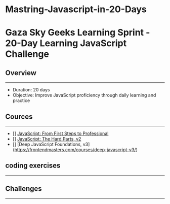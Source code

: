 # Mastring-Javascript-in-20-Days



# Gaza Sky Geeks Learning Sprint - 20-Day Learning JavaScript Challenge

## Overview
---

- Duration: 20 days
- Objective: Improve JavaScript proficiency through daily learning and practice



## Cources
---
- [] [JavaScript: From First Steps to Professional](https://frontendmasters.com/courses/javascript-first-steps/)
- [] [JavaScript: The Hard Parts, v2](https://frontendmasters.com/courses/javascript-first-steps/)
- [] [Deep JavaScript Foundations, v3] (https://frontendmasters.com/courses/deep-javascript-v3/)

##  coding exercises
---




## Challenges
---